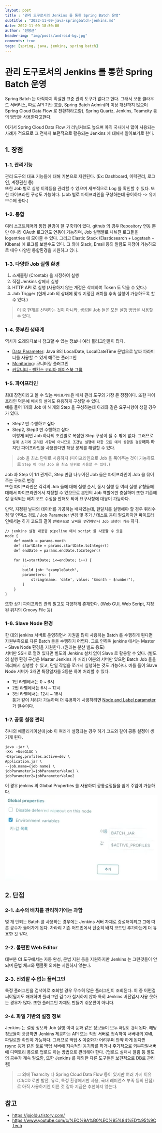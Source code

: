 ```yaml
---
layout: post
title : "관리 도구로서의 Jenkins 를 통한 Spring Batch 운영"
subtitle : "2022-11-09-java-springbatch-jenkins.md"
date: 2022-11-09 18:50:00
author: "전봉근"
header-img: "img/posts/android-bg.jpg"
comments: true
tags: [spring, java, jenkins, spring batch]
---
```

 
# 관리 도구로서의 Jenkins 를 통한 Spring Batch 운영
Spring Batch 는 아직까지 확실한 표준 관리 도구가 없다고 한다. 그래서 보통 클라우드 서버리스, 따로 API 기반 호출, Spring Batch Admin(더 이상 개선하지 않으며 Spring Cloud Data Flow 로 전환하라고함), Spring Quartz, Jenkins, Teamcity 등의 방법을 사용한다고한다.   
    
여기서 Spring Cloud Data Flow 가 러닝커브도 높으며 아직 국내에서 많이 사용되는 사례가 적으므로 그 전까지 보편적으로 활용되는 Jenkins 에 대해서 알아보기로 한다.


## 1. 장점

### 1-1. 관리기능
관리 도구의 대표 기능들에 대해 기본으로 지원된다. (Ex: Dashboard, 이력관리, 로그인, 계정권한 등)   
또한 Job 별로 실행 이력등을 관리할 수 있으며 세부적으로 Log 를 확인할 수 있다. 또한 파이프라인 구성도 가능하다. (Job 별로 파이프라인을 구성하는데 용이하다 -> 유지보수에 좋다.)

### 1-2. 통합
여러 소프트웨어와 통합 환경이 잘 구축되어 있다. github 의 경우 Repository 연동 뿐만 아니라 OAuth 로그인도 연동이 가능하며, Job 실행별로 나눠진 로그들을 logentries 에 모아줄 수 있다. 그리고 Elastic Stack (Elasticsearch + Logstash + Kibana) 에 로그를 보낼수도 있다. 그 외에 Slack, Email 등의 알람도 지정이 가능하므로 매우 다양한 통합환경을 지원하고 있다.

### 1-3. 다양한 Job 실행 환경
1. 스케줄링 (Crontab) 을 지정하여 실행
2. 직접 Jenkins 상에서 실행
3. HTTP API 로 실행 (사용하지 않는 계정은 삭제하여 Token 도 막을 수 있다.)
4. Job Trigger (현재 Job 의 상태에 맞춰 지정된 배치를 후속 실행이 가능하도록 할 수 있다.)   
   
> 이 중 한개를 선택하는 것이 아니라, 생성된 Job 들은 모든 실행 방법을 사용할 수 있다.   
    
### 1-4. 풍부한 생태계
역사가 오래되다보니 참고할 수 있는 정보나 여러 플러그인들이 많다.
- [Data Parameter](https://plugins.jenkins.io/date-parameter/): Java 8의 LocalDate, LocalDateTime 문법으로 날짜 파라미터를 사용할 수 있게 해주는 플러그인
- [Monitoring](https://plugins.jenkins.io/monitoring/): 모니터링 플러그인
- [커뮤니티 - 젠킨스 코리아 페이스북 그룹](https://www.facebook.com/groups/jenkinskorea/?mibextid=HsNCOg)

### 1-5. 파이프라인
최대 장점이라고 볼 수 있는 `파이프라인`은 배치 관리 도구의 가장 큰 장점이다. 또한 파이프라인 덕분에 배치의 설계도 유용하게 구성할 수 있다.    
예를 들어 1개의 Job 에 N 개의 Step 을 구성하는데 아래와 같은 요구사항이 생길 경우가 있다.   
- Step2 만 수행하고 싶다
- Step2, Step3 만 수행하고 싶다    
이렇게 되면 Job 하나의 조건별로 복잡한 Step 구성이 될 수 밖에 없다. 그러므로 `설계 초기에 고려된 사항이 아니므로 조건별 실행에 대한 모든 예외 상황을 검증`해야 하지만 파이프라인을 사용한다면 해당 문제를 해결할 수 있다. 	
     
> Job 을 최소 단위로 사용하자 (파이프라인으로 Job 을 묶어주는 것이 가능하므로 `Step 이 아닌 Job 을 최소 단위로 사용할 수 있다.`)   

Job 과 Step 이 1:1 관계로, Step 만큼 나누어진 Job 들은 파이프라인이 Job 을 묶어주는 구조로 변경    
또한 파이프라인은 각각의 Job 들에 대해 실행 순서, 동시 실행 등 여러 실행 유형들에 대해서 파이프라인에서 지정할 수 있으므로 본인의 Job 역할에만 충실하며 또한 기존에 잘 동작되는 배치 코드 수정을 안해도 되어 요구사항에 대응이 가능하다.    
      
만약, 지정된 날짜의 데이터를 가공하는 배치였는데, 한달치를 실행해야 할 경우 쿼리수정 및 인덱스 검토 / Job Parameter 변경 및 추가 / 테스트 등이 필요하지만 파이프라인에서는 하기 코드와 같이 `반복문으로 날짜를 변경하면서 Job 실행이 가능` 하다.   
```
// jenkins 설정 내용중 pipeline 에서 script 를 사용할 수 있음
node {
	def month = params.month
	def startDate = params.startDate.toInteger()
	def endDate = params.endDate.toInteger()

	for (i=startDate; i<=endDate; i++) {
		...
		build job: "exampleBatch",
		parameters: [
			string(name: 'date', value: "$month - $number"),
		]
	}
}
```    
또한 상기 파이프라인 관리 말고도 다양하게 존재한다. (Web GUI, Web Script, 지정된 위치의 Groovy File 등)

### 1-6. Slave Node 환경
한 대의 jenkins 서버로 운영하면서 자원을 많이 사용하는 Batch 를 수행하게 된다면 자원부족으로 다른 Batch 들을 수행하기 어렵다. 그로 인하여 jenkins 에서는 Master - Slave Node 환경을 지원한다. (원래는 분산 빌드 용도)    
서버만 SSH 로 열려 있다면 별도의 Jenkins 설치 없이 Slave 로 활용할 수 있다. (별도의 실행 환경 구성은 Master Jenkins 가 처리) 여분의 서버만 있으면 Batch Job 들을 격리해서 실행할 수 있고, 단일 작업을 쪼개서 실행하는 것도 가능하다. 예를 들어 Slave Node 서버가 3개면 특정일자를 3등분 하여 처리할 수 있다.  
- 1번 라벨에서는 0 ~ 6시
- 2번 라벨에서는 6시 ~ 12시
- 3번 라벨에서는 12시 ~ 18시   
등과 같이 처리가 가능하며 더 유용하게 사용하려면 [Node and Label parameter](https://plugins.jenkins.io/nodelabelparameter/) 가 필수이다.

### 1-7. 공통 설정 관리
하나의 애플리케이션에 job 이 여러개 설정되는 경우 하기 코드와 같이 공통 설정이 생기게 된다.  
```
java -jar \
-XX: +UseG1GC \
-DSpring.profiles.active=dev \
Application.jar \
--job.name={job name} \
jobParameter1=jobParameterValue1 \
jobParameter2=jobParameterValue2
```    
이 경우 jenkins 의 Global Properties 를 사용하여 공통설정들을 쉽게 주입이 가능하다.      
![springbatch-58](/img/posts/language/java/springbatch/springbatch-58.png)     


## 2. 단점

### 2-1. 소수의 배치를 관리하기에는 과함
몇 개 안되는 Batch 를 사용하는 경우에는 Jenkins 서버 자체로 증설해야되고 그에 따른 공수가 들어가게 된다. 차라리 기존 어드민에서 단순히 배치 코드만 추가하는게 더 유용한 것 같다.

### 2-2. 불편한 Web Editor
대부분 CI 도구에서는 자동 완성, 문법 지원 등을 지원하지만 Jenkins 는 그런것들이 안되며 문법 체크와 템플릿 외에는 지원하지 않는다.    

### 2-3. 신뢰할 수 없는 플러그인
특정 플러그인을 검색어로 조회할 경우 무수히 많은 플러그인이 조회된다. 이 중 어떤걸 써야될지도 애매하며 플러그인 검수가 철저하지 않아 특히 Jenkins 버전업시 사용 못하는 경우가 많다. 또한 플러그인 자체도 만들기 쉬운편이 아니다.

### 2-4. 파일 기반의 설정 정보
Jenkins 는 설정 정보와 Job 실행 이력 등과 같은 정보들이 모두 `파일로 관리` 된다. 해당 정보들이 궁금하면 Jenkins 제공하는 API 또는 직접 서버로 접속하여 서버내의 XML 파일로만 확인이 가능하다. 그러므로 백업 & 이중화가 어려우며 만약 하게 된다면 rsync 등과 같은 툴로 백업 서버에 지속적인 동기화를 하거나 주기적으로 외부파일서버에 디렉토리 통으로 업로드 하는 방법으로 관리해야 한다. (업로드 실패시 알림 등 별도의 공수가 계속 필요함, 또한 Jenkins 를 제외한 다른 도구들은 보편적으로 DB로 관리됨)

> 그 외에 Teamcity 나 Spring Cloud Data Flow 등이 있지만 여러 가지 이유(CI/CD 로만 발전, 유료, 특정 환경에서만 사용, 국내 레퍼런스 부족 등의 단점) 로 아직 사용하기엔 이른 것 같아 지금은 추천하지 않는다.


## 참고
- https://jojoldu.tistory.com/
- https://www.youtube.com/c/%EC%9A%B0%EC%95%84%ED%95%9CTech